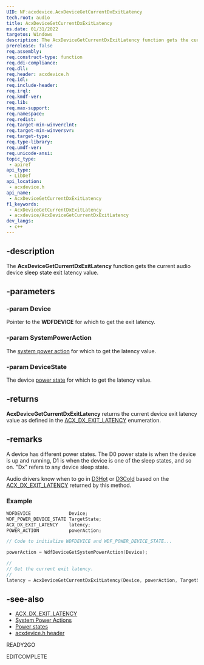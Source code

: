 ```yaml
---
UID: NF:acxdevice.AcxDeviceGetCurrentDxExitLatency
tech.root: audio
title: AcxDeviceGetCurrentDxExitLatency
ms.date: 01/31/2022
targetos: Windows
description: The AcxDeviceGetCurrentDxExitLatency function gets the current audio device sleep state exit latency value.
prerelease: false
req.assembly: 
req.construct-type: function
req.ddi-compliance: 
req.dll: 
req.header: acxdevice.h
req.idl: 
req.include-header: 
req.irql: 
req.kmdf-ver: 
req.lib: 
req.max-support: 
req.namespace: 
req.redist: 
req.target-min-winverclnt: 
req.target-min-winversvr: 
req.target-type: 
req.type-library: 
req.umdf-ver: 
req.unicode-ansi: 
topic_type:
 - apiref
api_type:
 - LibDef
api_location:
 - acxdevice.h
api_name:
 - AcxDeviceGetCurrentDxExitLatency
f1_keywords:
 - AcxDeviceGetCurrentDxExitLatency
 - acxdevice/AcxDeviceGetCurrentDxExitLatency
dev_langs:
 - c++
---
```


## -description

The **AcxDeviceGetCurrentDxExitLatency** function gets the current audio device sleep state exit latency value.

## -parameters

### -param Device

Pointer to the **WDFDEVICE** for which to get the exit latency.

### -param SystemPowerAction

The [system power action](/windows-hardware/drivers/kernel/system-power-actions) for which to get the latency value.

### -param DeviceState

The device [power state](/windows-hardware/drivers/nfc/power-states) for which to get the latency value.

## -returns

**AcxDeviceGetCurrentDxExitLatency** returns the current device exit latency value as defined in the [ACX_DX_EXIT_LATENCY](ne-acxdevice-acx_dx_exit_latency.md) enumeration.

## -remarks

A device has different power states. The D0 power state is when the device is up and running, D1 is when the device is one of the sleep states, and so on. "Dx" refers to any device sleep state.

Audio drivers know when to go in [D3Hot](/windows-hardware/drivers/kernel/device-sleeping-states#d3hot) or [D3Cold](/windows-hardware/drivers/kernel/device-sleeping-states#d3cold-substate) based on the [ACX_DX_EXIT_LATENCY](ne-acxdevice-acx_dx_exit_latency.md) returned by this method.

### Example

```cpp
WDFDEVICE              Device;
WDF_POWER_DEVICE_STATE TargetState;
ACX_DX_EXIT_LATENCY    latency;
POWER_ACTION           powerAction;

// Code to initialize WDFDEVICE and WDF_POWER_DEVICE_STATE...

powerAction = WdfDeviceGetSystemPowerAction(Device);

//
// Get the current exit latency.
//
latency = AcxDeviceGetCurrentDxExitLatency(Device, powerAction, TargetState);
```

## -see-also

* [ACX_DX_EXIT_LATENCY](ne-acxdevice-acx_dx_exit_latency.md)
* [System Power Actions](/windows-hardware/drivers/kernel/system-power-actions)
* [Power states](/windows-hardware/drivers/nfc/power-states)
* [acxdevice.h header](index.md)

READY2GO

EDITCOMPLETE
